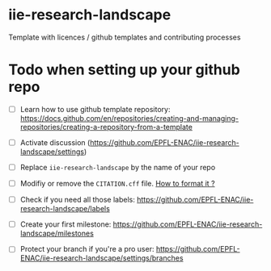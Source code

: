 # iie-research-landscape

Template with licences / github templates and contributing processes

# Todo when setting up your github repo

- [ ] Learn how to use github template repository: https://docs.github.com/en/repositories/creating-and-managing-repositories/creating-a-repository-from-a-template
- [ ] Activate discussion (https://github.com/EPFL-ENAC/iie-research-landscape/settings)
- [ ] Replace `iie-research-landscape` by the name of your repo
- [ ] Modifiy or remove the `CITATION.cff` file. [How to format it ?](https://docs.github.com/en/repositories/managing-your-repositorys-settings-and-features/customizing-your-repository/about-citation-files) 
- [ ] Check if you need all those labels: https://github.com/EPFL-ENAC/iie-research-landscape/labels
- [ ] Create your first milestone: https://github.com/EPFL-ENAC/iie-research-landscape/milestones
- [ ] Protect your branch if you're a pro user: https://github.com/EPFL-ENAC/iie-research-landscape/settings/branches



